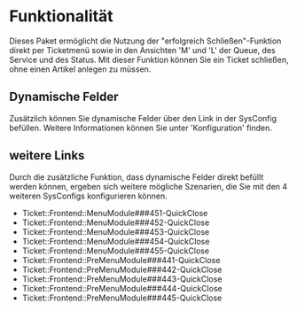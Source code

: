 # Funktionalität

Dieses Paket ermöglicht die Nutzung der "erfolgreich Schließen"-Funktion direkt per Ticketmenü sowie in den Ansichten 'M' und 'L' der Queue, des Service und des Status. Mit dieser Funktion können Sie ein Ticket schließen, ohne einen Artikel anlegen zu müssen.

## Dynamische Felder

Zusätzlich können Sie dynamische Felder über den Link in der SysConfig befüllen.
Weitere Informationen können Sie unter 'Konfiguration' finden.

## weitere Links

Durch die zusätzliche Funktion, dass dynamische Felder direkt befüllt werden können, ergeben sich weitere mögliche Szenarien, die Sie mit den 4 weiteren SysConfigs konfigurieren können.

- Ticket::Frontend::MenuModule###451-QuickClose
- Ticket::Frontend::MenuModule###452-QuickClose
- Ticket::Frontend::MenuModule###453-QuickClose
- Ticket::Frontend::MenuModule###454-QuickClose
- Ticket::Frontend::MenuModule###455-QuickClose
- Ticket::Frontend::PreMenuModule###441-QuickClose
- Ticket::Frontend::PreMenuModule###442-QuickClose
- Ticket::Frontend::PreMenuModule###443-QuickClose
- Ticket::Frontend::PreMenuModule###444-QuickClose
- Ticket::Frontend::PreMenuModule###445-QuickClose